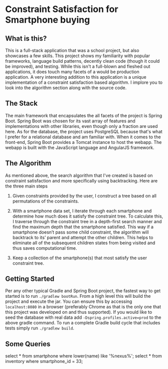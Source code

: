 # Constraint Satisfaction for Smartphone buying

## What is this?

This is a full-stack application that was a school project, but also showcases a few skills. This project
shows my familiarity with popular frameworks, language build patterns, decently clean code (though it could
be improved), and testing. While this isn't a full-blown and fleshed out applications, it does touch many 
facets of a would be production application. A very interesting addition to this application is a unique
implementation of a constraint satisfaction based algorithm. I implore you to look into the algorithm 
section along with the source code.

## The Stack

The main framework that encapsulates the all facets of the project is Spring Boot. Spring Boot was chosen for
its vast array of features and implementations with other libraries, even though only a fraction are used here.
As for the database, the project uses PostgreSQL because that's what I prefer for a relational database and am
familiar with. When it comes to the front-end, Spring Boot provides a Tomcat instance to host the webapp. The 
webapp is built with the JavaScript language and AngularJS framework. 

## The Algorithm

As mentioned above, the search algorithm that I've created is based on constraint satisfaction and more 
specifically using backtracking. Here are the three main steps

1) Given constraints provided by the user, I construct a tree based on all permutations of the constraints.

2) With a smartphone data set, I iterate through each smartphone and determine how much does it satisfy the
constraint tree. To calculate this, I traverse through the constraint tree in a depth-first search manner and
find the maximum depth that the smartphone satisfied. This way if a smartphone doesn’t pass some child 
constraint, the algorithm will backtrack to its’ parent and attempt the other children. This helps to eliminate 
all of the subsequent children states from being visited and thus saves computational time.

3) Keep a collection of the smartphone(s) that most satisfy the user constraint tree.

## Getting Started

Per any other typical Gradle and Spring Boot project, the fastest way to get started is to run 
`./gradlew bootRun`. From a high level this will build the project and execute the jar. You can ensure this 
by accessing `localhost:8080` in a browser (preferably Chrome as that is the only one that this project was 
developed on and thus supported). If you would like to seed the database with real data add 
`-Dspring.profiles.active=prod` to the above gradle command. To run a complete Gradle build cycle that 
includes tests simply run `./gradlew build`.

## Some Queries

select * from smartphone where lower(name) like '%nexus%';
select * from inventory where smartphone_id = 33;

